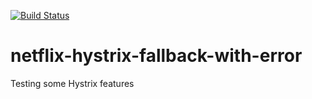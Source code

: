 [![Build Status](https://travis-ci.org/luan-cestari/netflix-hystrix-fallback-with-error.svg?branch=master)](https://travis-ci.org/luan-cestari/netflix-hystrix-fallback-with-error)

# netflix-hystrix-fallback-with-error

Testing some Hystrix features
